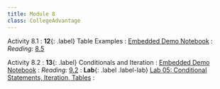 ```yaml
---
title: Module 8
class: CollegeAdvantage
---
```


Activity 8.1
: **12**{: .label} Table Examples
: [Embedded Demo Notebook](https://inclusionbridgedshub.org/hub/user-redirect/git-pull?repo=https%3A%2F%2Fgithub.com%2FInclusion-Bridge%2F2024-bridge-to-data-fundamentals&urlpath=tree%2F2024-bridge-to-data-fundamentals%2Flec+notebooks%2Flec12.ipynb)
: _Reading:_ [8.5](https://inferentialthinking.com/chapters/08/5/Bike_Sharing_in_the_Bay_Area.html)

Activity 8.2
: **13**{: .label} Conditionals and Iteration
: [Embedded Demo Notebook](https://inclusionbridgedshub.org/hub/user-redirect/git-pull?repo=https%3A%2F%2Fgithub.com%2FInclusion-Bridge%2F2024-bridge-to-data-fundamentals&urlpath=tree%2F2024-bridge-to-data-fundamentals%2Flec+notebooks%2Flec13.ipynb)
: _Reading:_ [9.2](https://inferentialthinking.com/chapters/09/2/Iteration.html)
: **Lab**{: .label .label-lab} [Lab 05: Conditional Statements, Iteration, Tables](https://inclusionbridgedshub.org/hub/user-redirect/git-pull?repo=https%3A%2F%2Fgithub.com%2FInclusion-Bridge%2F2024-bridge-to-data-fundamentals&urlpath=tree%2F2024-bridge-to-data-fundamentals%2Fmaterials%2Flab05%2Fstudent%2Flab05.ipynb)
: <!--[Lab 05 Worksheet](#)-->
